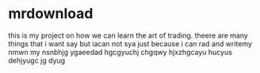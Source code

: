 # mrdownload
this is my project on how we can learn the art of trading.
theere 
are many things that i want say but iacan not sya just because i can rad and writemy nmwn my nsnbhjg ygaeedad hgcgyuchj chgqwy hjxzhgcayu  hucyus dehjyugc
jg dyug
